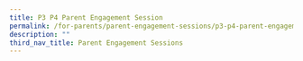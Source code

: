 ```yaml
---
title: P3 P4 Parent Engagement Session
permalink: /for-parents/parent-engagement-sessions/p3-p4-parent-engagement-session
description: ""
third_nav_title: Parent Engagement Sessions
---
```

